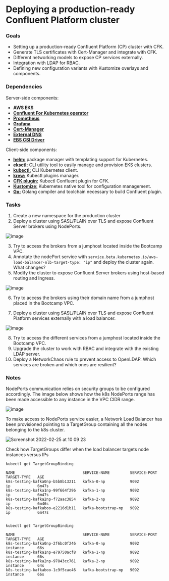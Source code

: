 # Deploying a production-ready Confluent Platform cluster

### Goals

* Setting up a production-ready Confluent Platform (CP) cluster with CFK.
* Generate TLS certificates with Cert-Manager and integrate with CFK.
* Different networking models to expose CP services externally.
* Integration with LDAP for RBAC.
* Defining new configuration variants with Kustomize overlays and components.

### Dependencies 

Server-side components: 

* **AWS EKS**
* [**Confluent For Kubernetes operator**](https://github.com/confluentinc/confluent-operator/blob/master/charts/README.md)
* [**Prometheus**](https://artifacthub.io/packages/helm/prometheus-community/prometheus)
* [**Grafana**](https://github.com/grafana/helm-charts)
* [**Cert-Manager**](https://cert-manager.io/docs/)
* [**External DNS**](https://github.com/kubernetes-sigs/external-dns)
* [**EBS CSI Driver**](https://github.com/kubernetes-sigs/aws-ebs-csi-driver)

Client-side components: 

* [**helm:**](https://helm.sh/) package manager with templating support for Kubernetes.  
* [**eksctl:**](https://eksctl.io/) CLI utility tool to easily manage and provision EKS clusters.
* [**kubectl:**](https://kubernetes.io/docs/tasks/tools/) CLI Kubernetes client.
* [**krew:**](https://krew.sigs.k8s.io/) Kubectl plugins manager.   
* [**CFK plugin:**](https://github.com/confluentinc/confluent-operator#install-kubectl-plugin) Kubectl Confluent plugin for CFK.
* [**Kustomize**:](https://kustomize.io/) Kubernetes native tool for configuration management.
* [**Go:**](https://go.dev/doc/install) Golang compiler and toolchain necessary to build Confluent plugin.

### Tasks

1. Create a new namespace for the production cluster
2. Deploy a cluster using SASL/PLAIN over TLS and expose Confluent Server brokers using NodePorts.

![image](https://user-images.githubusercontent.com/3109377/155852071-05d119d7-01f0-49d5-935b-3199e744970d.png)

3. Try to access the brokers from a jumphost located inside the Bootcamp VPC. 
4. Annotate the nodePort service with `service.beta.kubernetes.io/aws-load-balancer-nlb-target-type: "ip"` and deploy the cluster again. What changes?
5. Modify the cluster to expose Confluent Server brokers using host-based routing and Ingress. 

![image](https://user-images.githubusercontent.com/3109377/155852043-d6d47f25-7148-4c14-b3aa-afbf7c9b881a.png)

6. Try to access the brokers using their domain name from a jumphost placed in the Bootcamp VPC. 
 
7. Deploy a cluster using SASL/PLAIN over TLS and expose Confluent Platform services externally with a load balancer. 

![image](https://user-images.githubusercontent.com/3109377/156514342-b9b45cd8-dc62-4ca8-81fd-d3db62edf144.png)

8. Try to access the different services from a jumphost located inside the Bootcamp VPC. 
9. Upgrade the cluster to work with RBAC and integrate with the existing LDAP server. 
10. Deploy a NetworkChaos rule to prevent access to OpenLDAP. Which services are broken and which ones are resilient? 

### Notes 

NodePorts communication relies on security groups to be configured accordingly. The image below shows how the k8s NodePorts range has been made accessible to any instance in the VPC CIDR range. 

![image](https://user-images.githubusercontent.com/3109377/155569452-c18cdd6e-a669-459e-ba36-230facc79aa5.png)

To make access to NodePorts service easier, a Network Load Balancer has been provisioned pointing to a TargetGroup containing all the nodes belonging to the k8s cluster.  

![Screenshot 2022-02-25 at 10 09 23](https://user-images.githubusercontent.com/3109377/155696708-6f08b7a9-5d98-4e0a-b2b5-b79edbb87b1c.png)

Check how TargetGroups differ when the load balancer targets node instances versus IPs

```
kubectl get TargetGroupBinding

NAME                              SERVICE-NAME         SERVICE-PORT   TARGET-TYPE   AGE
k8s-testing-kafka0np-b5b8b13211   kafka-0-np           9092           ip            6m47s
k8s-testing-kafka1np-99f664f296   kafka-1-np           9092           ip            6m47s
k8s-testing-kafka2np-f72aac3854   kafka-2-np           9092           ip            6m46s
k8s-testing-kafkaboo-e2216d1b11   kafka-bootstrap-np   9092           ip            6m47s


kubectl get TargetGroupBinding

NAME                              SERVICE-NAME         SERVICE-PORT   TARGET-TYPE   AGE
k8s-testing-kafka0np-2f6bc0f246   kafka-0-np           9092           instance      66s
k8s-testing-kafka1np-e79750acf8   kafka-1-np           9092           instance      66s
k8s-testing-kafka2np-97843cc761   kafka-2-np           9092           instance      64s
k8s-testing-kafkaboo-1c9f5cae46   kafka-bootstrap-np   9092           instance      66s

```


